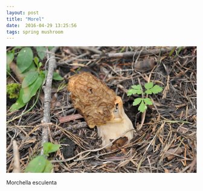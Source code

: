 ```yaml
---
layout: post
title: "Morel"
date:  2016-04-29 13:25:56
tags: spring mushroom
---
```


![Morel](/images/morel.png)

Morchella esculenta

<!--more-->

